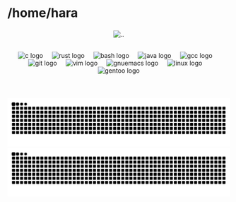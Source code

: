 <h1 align="left">/home/hara</h1>


###

<p align="center">
  <img src="https://media0.giphy.com/media/v1.Y2lkPTc5MGI3NjExeGlnYjZnbDJzd3ljbGNicnlxZ2l6MW9jenlxYjN0YXN4Zm03Mnd4dCZlcD12MV9pbnRlcm5hbF9naWZfYnlfaWQmY3Q9Zw/DKBNw2vrTdzANEV5ec/giphy.gif" 
       alt=".." 
       />
</p>

<br clear="both">

<div align="center">
  <img src="https://skillicons.dev/icons?i=c" height="30" alt="c logo"  />
  <img width="12" />
  <img src="https://cdn.jsdelivr.net/gh/devicons/devicon/icons/rust/rust-original.svg" height="30" alt="rust logo"  />
  <img width="12" />
  <img src="https://cdn.jsdelivr.net/gh/devicons/devicon/icons/bash/bash-original.svg" height="30" alt="bash logo"  />
  <img width="12" />
  <img src="https://cdn.jsdelivr.net/gh/devicons/devicon/icons/java/java-original.svg" height="30" alt="java logo"  />
  <img width="12" />
  <img src="https://cdn.jsdelivr.net/gh/devicons/devicon/icons/gcc/gcc-original.svg" height="30" alt="gcc logo"  />
  <img width="12" />
  <img src="https://cdn.jsdelivr.net/gh/devicons/devicon/icons/git/git-original.svg" height="30" alt="git logo"  />
  <img width="12" />
  <img src="https://cdn.jsdelivr.net/gh/devicons/devicon/icons/vim/vim-original.svg" height="30" alt="vim logo"  />
  <img width="12" />
  <img src="https://skillicons.dev/icons?i=emacs" height="30" alt="gnuemacs logo"  />
  <img width="12" />
  <img src="https://cdn.jsdelivr.net/gh/devicons/devicon/icons/linux/linux-original.svg" height="30" alt="linux logo"  />
  <img width="12" />
  <img src="https://cdn.jsdelivr.net/gh/devicons/devicon/icons/gentoo/gentoo-plain.svg" height="30" alt="gentoo logo"  />
</div>



###

<br clear="both">

![fuck this light snake](https://raw.githubusercontent.com/strict1parents/strict1parents/output/snake.svg#gh-light-mode-only)
![fuck this dark snake](https://raw.githubusercontent.com/strict1parents/strict1parents/output/snake-dark.svg#gh-dark-mode-only)


###
<!---
strict1parents/strict1parents is a ✨ special ✨ repository because its `README.md` (this file) appears on your GitHub profile.
You can click the Preview link to take a look at your changes.
--->
